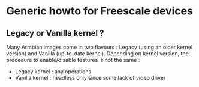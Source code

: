 # Generic howto for Freescale devices

## Legacy or Vanilla kernel ?

Many Armbian images come in two flavours : Legacy (using an older kernel version) and Vanilla (up-to-date kernel). Depending on kernel version, the procedure to enable/disable features is not the same :

 * Legacy kernel : any operations
 * Vanilla kernel : headless only since some lack of video driver